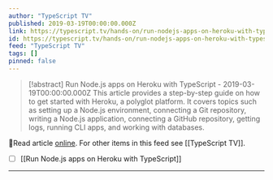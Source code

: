 ```yaml
---
author: "TypeScript TV"
published: 2019-03-19T00:00:00.000Z
link: https://typescript.tv/hands-on/run-nodejs-apps-on-heroku-with-typescript/
id: https://typescript.tv/hands-on/run-nodejs-apps-on-heroku-with-typescript/
feed: "TypeScript TV"
tags: []
pinned: false
---
```

> [!abstract] Run Node.js apps on Heroku with TypeScript - 2019-03-19T00:00:00.000Z
> This article provides a step-by-step guide on how to get started with Heroku, a polyglot platform. It covers topics such as setting up a Node.js environment, connecting a Git repository, writing a Node.js application, connecting a GitHub repository, getting logs, running CLI apps, and working with databases.

🔗Read article [online](https://typescript.tv/hands-on/run-nodejs-apps-on-heroku-with-typescript/). For other items in this feed see [[TypeScript TV]].

- [ ] [[Run Node․js apps on Heroku with TypeScript]]
- - -

